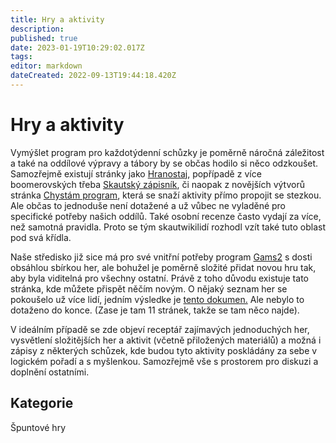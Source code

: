 ```yaml
---
title: Hry a aktivity
description: 
published: true
date: 2023-01-19T10:29:02.017Z
tags: 
editor: markdown
dateCreated: 2022-09-13T19:44:18.420Z
---
```


# Hry a aktivity
Vymýšlet program pro každotýdenní schůzky je poměrně náročná záležitost a také na oddílové výpravy a tábory by se občas hodilo si něco odzkoušet. Samozřejmě existují stránky jako <a href="https://www.hranostaj.cz/">Hranostaj</a>, popřípadě z více boomerovských třeba <a href="https://radce.skaut.cz/files/radcovsky_zapisnik_hry_a_aktivity.pdf">Skautský zápisník</a>, či naopak z novějších výtvorů stránka <a href="https://chystamprogram.skaut.cz/">Chystám program</a>, která se snaží aktivity přímo propojit se stezkou. Ale občas to jednoduše není dotažené a už vůbec ne vyladěné pro specifické potřeby našich oddílů. Také osobní recenze často vydají za více, než samotná pravidla. Proto se tým skautwikilidí rozhodl vzít také tuto oblast pod svá křídla.

Naše středisko již sice má pro své vnitřní potřeby program [Gams2](/Články/gams2) s dosti obsáhlou sbírkou her, ale bohužel je poměrně složité přidat novou hru tak, aby byla viditelná pro všechny ostatní. Právě z toho důvodu existuje tato stránka, kde můžete přispět něčím novým. O nějaký seznam her se pokoušelo už více lidí, jedním výsledke je <a href="https://docs.google.com/document/d/1SdjTYMUT4kpNh4SJ9VAWJKDgEPJCwTWbO-u5R_r6ftA/edit?usp=sharing"> tento dokumen.</a> Ale nebylo to dotaženo do konce. (Zase je tam 11 stránek, takže se tam něco najde).


V ideálním případě se zde objeví receptář zajímavých jednoduchých her, vysvětlení složitějších her a aktivit (včetně přiložených materiálů) a možná i zápisy z některých schůzek, kde budou tyto aktivity poskládány za sebe v logickém pořadí a s myšlenkou. Samozřejmě vše s prostorem pro diskuzi a doplnění ostatními.



## Kategorie
Špuntové hry